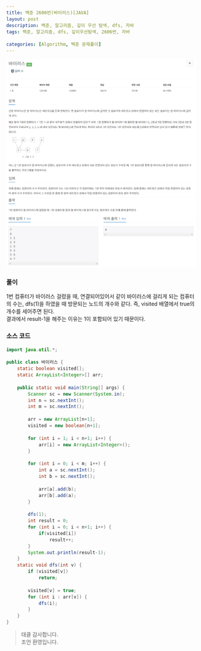 ```yaml
---
title: 백준 2606번(바이러스)[JAVA]
layout: post
description: 백준, 알고리즘, 깊이 우선 탐색, dfs, 자바
tags: 백준, 알고리즘, dfs, 깊이우선탐색, 2606번, 자바

categories: [Algorithm, 백준 문제풀이]
---
```


![2606](/assets/img/2606.png)<br/>
![2606-2](/assets/img/2606-2.png)

### __풀이__
1번 컴퓨터가 바이러스 걸렸을 때, 연결되어있어서 같이 바이러스에 걸리게 되는 컴퓨터의 수는, dfs(1)을 하였을 때 방문되는 노드의 개수와 같다. 즉, visited 배열에서 true의 개수를 세어주면 된다.<br/>
결과에서 result-1을 해주는 이유는 1이 포함되어 있기 때문이다.


### __소스 코드__ 

```java
import java.util.*;

public class 바이러스 {
	static boolean visited[];
	static ArrayList<Integer>[] arr;
	
	public static void main(String[] args) {
		Scanner sc = new Scanner(System.in);
		int n = sc.nextInt();
		int m = sc.nextInt();
		
		arr = new ArrayList[n+1];
		visited = new boolean[n+1];
		
		for (int i = 1; i < n+1; i++) {
			arr[i] = new ArrayList<Integer>();
		}
		
		for (int i = 0; i < m; i++) {
			int a = sc.nextInt();
			int b = sc.nextInt();
			
			arr[a].add(b);
			arr[b].add(a);
		}
		
		dfs(1);
		int result = 0;
		for (int i = 0; i < n+1; i++) {
			if(visited[i])
				result++;
		}
		System.out.println(result-1);
	}
	static void dfs(int v) {
		if (visited[v])
			return;
		
		visited[v] = true;
		for (int i : arr[v]) {
			dfs(i);
		}
	}
}
```

> 태클 감사합니다.<br/>
> 조언 환영입니다.